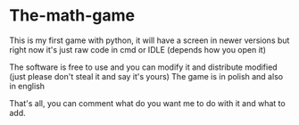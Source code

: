 # The-math-game
This is my first game with python, it will have a screen in newer versions but right now it's just raw code in cmd or IDLE (depends how you open it)

The software is free to use and you can modify it and distribute modified (just please don't steal it and say it's yours)
The game is in polish and also in english

That's all, you can comment what do you want me to do with it and what to add.
